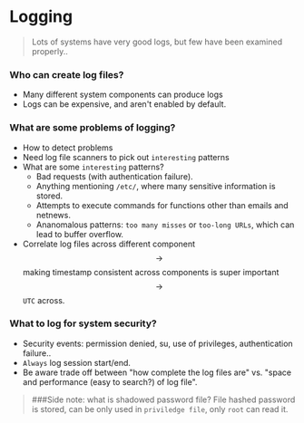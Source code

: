 # Logging
> Lots of systems have very good logs, but few have been examined properly..

### Who can create log files?
* Many different system components can produce logs
* Logs can be expensive, and aren't enabled by default.

### What are some problems of logging?
* How to detect problems
* Need log file scanners to pick out `interesting` patterns
* What are some `interesting` patterns?
    * Bad requests (with authentication failure).
    * Anything mentioning `/etc/`, where many sensitive information is stored.
    * Attempts to execute commands for functions other than emails and netnews.
    * Ananomalous patterns: `too many misses` or `too-long URLs`, which can lead to buffer overflow.
* Correlate log files across different component $$\rightarrow$$ making timestamp consistent across components is super important $$\rightarrow$$ `UTC` across.

### What to log for system security?
* Security events: permission denied, su, use of privileges, authentication failure..
* `Always` log session start/end.
* Be aware trade off between "how complete the log files are" vs. "space and performance (easy to search?) of log file".

> ###Side note: what is shadowed password file?
> File hashed password is stored, can be only used in `priviledge file`, only `root` can read it.





